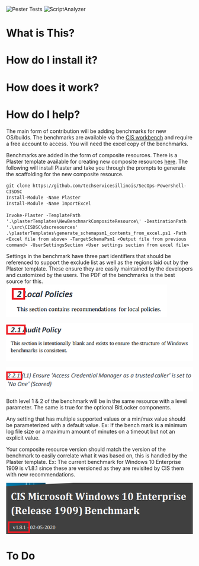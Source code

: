 ![Pester Tests](https://github.com/techservicesillinois/SecOps-Powershell-CISDSC/workflows/Pester%20Tests/badge.svg)
![ScriptAnalyzer](https://github.com/techservicesillinois/SecOps-Powershell-CISDSC/workflows/ScriptAnalyzer/badge.svg)

# What is This?

# How do I install it?

# How does it work?

# How do I help?
The main form of contribution will be adding benchmarks for new OS/builds. The benchmarks are available via the [CIS workbench](https://workbench.cisecurity.org/) and require a free account to access. You will need the excel copy of the benchmarks.

Benchmarks are added in the form of composite resources. There is a Plaster template available for creating new composite resources [here](plasterTemplate/NewBenchmarkCompositeResource). The following will install Plaster and take you through the prompts to generate the scaffolding for the new composite resource.

```
git clone https://github.com/techservicesillinois/SecOps-Powershell-CISDSC
Install-Module -Name Plaster
Install-Module -Name ImportExcel

Invoke-Plaster -TemplatePath '.\plasterTemplates\NewBenchmarkCompositeResource\' -DestinationPath '.\src\CISDSC\dscresources'
.\plasterTemplates\generate_schemapsm1_contents_from_excel.ps1 -Path <Excel file from above> -TargetSchemaPsm1 <Output file from previous command> -UserSettingsSection <User settings section from excel file>
```

Settings in the benchmark have three part identifiers that should be referenced to support the exclude list as well as the regions laid out by the Plaster template. These ensure they are easily maintained by the developers and customized by the users. The PDF of the benchmarks is the best source for this.
![category](/screenshots/category.png)

![section](/screenshots/section.png)

![setting](/screenshots/setting.png)

Both level 1 & 2 of the benchmark will be in the same resource with a level parameter. The same is true for the optional BitLocker components.

Any setting that has multiple supported values or a min/max value should be parameterized with a default value. Ex: If the bench mark is a minimum log file size or a maximum amount of minutes on a timeout but not an explicit value.

Your composite resource version should match the version of the benchmark to easily correlate what it was based on, this is handled by the Plaster template. Ex: The current benchmark for Windows 10 Enterprise 1909 is v1.8.1 since these are versioned as they are revisited by CIS them with new recommendations.

![version](/screenshots/version.png)

# To Do
